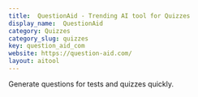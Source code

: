 ```yaml
---
title:  QuestionAid - Trending AI tool for Quizzes
display_name:  QuestionAid
category: Quizzes
category_slug: quizzes
key: question_aid_com
website: https://question-aid.com/
layout: aitool
---
```


Generate questions for tests and quizzes quickly.
